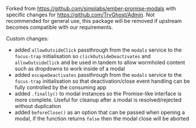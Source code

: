 Forked from https://github.com/simplabs/ember-promise-modals with specific changes for https://github.com/TryGhost/Admin.
Not recommended for general use, this package will be removed if upstream becomes compatible with our requirements.

Custom changes:
- added `allowOutsideClick` passthrough from the `modals` service to the `focus-trap` initialisation so `clickOutsideDeactivates` and `allowOutsideClick` and be used in tandem to allow wormholed content such as dropdowns to work inside of a modal
- added `escapeDeactivates` passthrough from the `modals` service to the `focus-trap` initialisation so that deactivation/close event handling can be fully controlled by the consuming app
- added `.finally()` to modal instances so the Promise-like interface is more complete. Useful for cleanup after a modal is resolved/rejected without duplication
- added `beforeClose()` as an option that can be passed when opening a modal, if the function returns `false` then the modal close will be aborted
